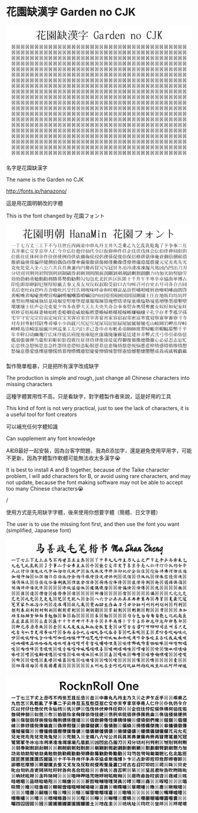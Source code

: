 # 花園缺漢字 Garden no CJK
![](https://raw.githubusercontent.com/FWHP-Enfun/Garden-no-CJK/main/%E8%8A%B1%E5%9C%92%E7%BC%BA%E6%BC%A2%E5%AD%97.png)

名字是花園缺漢字

The name is the Garden no CJK

http://fonts.jp/hanazono/

這是用花園明朝改的字體

This is the font changed by 花園フォント

![](https://raw.githubusercontent.com/FWHP-Enfun/Garden-no-CJK/main/%E8%8A%B1%E5%9C%92%E6%98%8E%E6%9C%9D.png)

製作簡單粗暴，只是把所有漢字改成缺字

The production is simple and rough, just change all Chinese characters into missing characters

這種字體實用性不高，只是看缺字，對字體製作者來說，這是好用的工具

This kind of font is not very practical, just to see the lack of characters, it is a useful tool for font creators

可以補充任何字體知識

Can supplement any font knowledge

A和B最好一起安裝，因為台客字問題，我為B添加字，還是避免使用罕用字，可能不更新，因為字體製作軟體可能無法收太多漢字😭

It is best to install A and B together, because of the Taike character problem, I will add characters for B, or avoid using rare characters, and may not update, because the font making software may not be able to accept too many Chinese characters😭

/

使用方式是先用缺字字體，後來使用你想要字體（簡體、日文字體）

The user is to use the missing font first, and then use the font you want (simplified, Japanese font)

![](https://raw.githubusercontent.com/FWHP-Enfun/Garden-no-CJK/main/%E7%B0%A1%E9%AB%94%E4%BD%BF%E7%94%A8%E6%95%88%E6%9E%9C.png)

![](https://raw.githubusercontent.com/FWHP-Enfun/Garden-no-CJK/main/%E6%97%A5%E6%96%87%E4%BD%BF%E7%94%A8%E6%95%88%E6%9E%9C.png)
